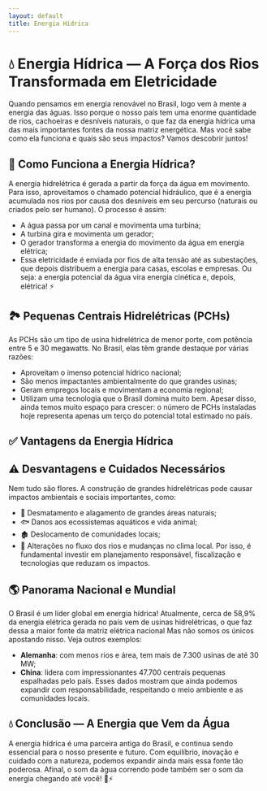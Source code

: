 ```yaml
---
layout: default
title: Energia Hídrica
---
```


# **💧 Energia Hídrica — A Força dos Rios Transformada em Eletricidade**

Quando pensamos em energia renovável no Brasil, logo vem à mente a energia das águas. Isso porque o nosso país tem uma enorme quantidade de rios, cachoeiras e desníveis naturais, o que faz da energia hídrica uma das mais importantes fontes da nossa matriz energética. Mas você sabe como ela funciona e quais são seus impactos? Vamos descobrir juntos!

## **🌊 Como Funciona a Energia Hídrica?**

A energia hidrelétrica é gerada a partir da força da água em movimento. Para isso, aproveitamos o chamado potencial hidráulico, que é a energia acumulada nos rios por causa dos desníveis em seu percurso (naturais ou criados pelo ser humano).
O processo é assim:
* A água passa por um canal e movimenta uma turbina;
* A turbina gira e movimenta um gerador;
* O gerador transforma a energia do movimento da água em energia elétrica;
* Essa eletricidade é enviada por fios de alta tensão até as subestações, que depois distribuem a energia para casas, escolas e empresas.
  Ou seja: a energia potencial da água vira energia cinética e, depois, elétrica! ⚡

## **🏞️ Pequenas Centrais Hidrelétricas (PCHs)**

As PCHs são um tipo de usina hidrelétrica de menor porte, com potência entre 5 e 30 megawatts. No Brasil, elas têm grande destaque por várias razões:
* Aproveitam o imenso potencial hídrico nacional;
* São menos impactantes ambientalmente do que grandes usinas;
* Geram empregos locais e movimentam a economia regional;
* Utilizam uma tecnologia que o Brasil domina muito bem.
  Apesar disso, ainda temos muito espaço para crescer: o número de PCHs instaladas hoje representa apenas um terço do potencial total estimado no país.

## **✅ Vantagens da Energia Hídrica**

## **⚠️ Desvantagens e Cuidados Necessários**

Nem tudo são flores. A construção de grandes hidrelétricas pode causar impactos ambientais e sociais importantes, como:
* 🌳 Desmatamento e alagamento de grandes áreas naturais;
* 🐟 Danos aos ecossistemas aquáticos e vida animal;
* 🏚️ Deslocamento de comunidades locais;
* 🔄 Alterações no fluxo dos rios e mudanças no clima local.
  Por isso, é fundamental investir em planejamento responsável, fiscalização e tecnologias que reduzam os impactos.

## **🌎 Panorama Nacional e Mundial**

O Brasil é um líder global em energia hídrica! Atualmente, cerca de 58,9% da energia elétrica gerada no país vem de usinas hidrelétricas, o que faz dessa a maior fonte da matriz elétrica nacional
Mas não somos os únicos apostando nisso. Veja outros exemplos:
* **Alemanha**: com menos rios e área, tem mais de 7.300 usinas de até 30 MW;
* **China**: lidera com impressionantes 47.700 centrais pequenas espalhadas pelo país.
  Esses dados mostram que ainda podemos expandir com responsabilidade, respeitando o meio ambiente e as comunidades locais.

## **💧 Conclusão — A Energia que Vem da Água**
A energia hídrica é uma parceira antiga do Brasil, e continua sendo essencial para o nosso presente e futuro. Com equilíbrio, inovação e cuidado com a natureza, podemos expandir ainda mais essa fonte tão poderosa.
Afinal, o som da água correndo pode também ser o som da energia chegando até você! 🌊⚡



  
